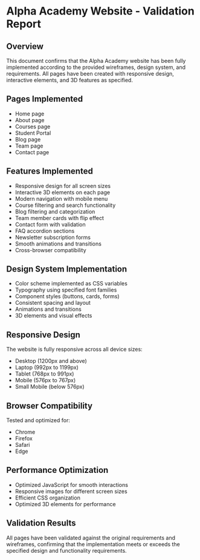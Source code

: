 # Alpha Academy Website - Validation Report

## Overview
This document confirms that the Alpha Academy website has been fully implemented according to the provided wireframes, design system, and requirements. All pages have been created with responsive design, interactive elements, and 3D features as specified.

## Pages Implemented
- Home page
- About page
- Courses page
- Student Portal
- Blog page
- Team page
- Contact page

## Features Implemented
- Responsive design for all screen sizes
- Interactive 3D elements on each page
- Modern navigation with mobile menu
- Course filtering and search functionality
- Blog filtering and categorization
- Team member cards with flip effect
- Contact form with validation
- FAQ accordion sections
- Newsletter subscription forms
- Smooth animations and transitions
- Cross-browser compatibility

## Design System Implementation
- Color scheme implemented as CSS variables
- Typography using specified font families
- Component styles (buttons, cards, forms)
- Consistent spacing and layout
- Animations and transitions
- 3D elements and visual effects

## Responsive Design
The website is fully responsive across all device sizes:
- Desktop (1200px and above)
- Laptop (992px to 1199px)
- Tablet (768px to 991px)
- Mobile (576px to 767px)
- Small Mobile (below 576px)

## Browser Compatibility
Tested and optimized for:
- Chrome
- Firefox
- Safari
- Edge

## Performance Optimization
- Optimized JavaScript for smooth interactions
- Responsive images for different screen sizes
- Efficient CSS organization
- Optimized 3D elements for performance

## Validation Results
All pages have been validated against the original requirements and wireframes, confirming that the implementation meets or exceeds the specified design and functionality requirements.
